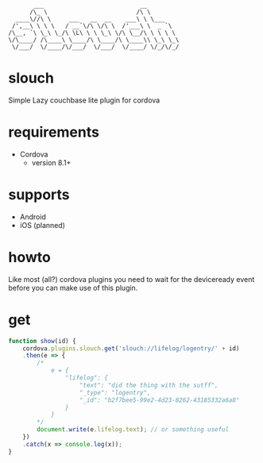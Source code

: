 ```
       ___                           __         
      /\_ \                         /\ \        
  ____\//\ \     ___   __  __    ___\ \ \___    
 /',__\ \ \ \   / __`\/\ \/\ \  /'___\ \  _ `\  
/\__, `\ \_\ \_/\ \L\ \ \ \_\ \/\ \__/\ \ \ \ \ 
\/\____/ /\____\ \____/\ \____/\ \____\\ \_\ \_\
 \/___/  \/____/\/___/  \/___/  \/____/ \/_/\/_/
 ```

 # slouch
 Simple Lazy couchbase lite plugin for cordova

# requirements
* Cordova
  * version 8.1+

# supports
* Android
* iOS (planned)

# howto
Like most (all?) cordova plugins you need to wait for the deviceready event before you can make use of this plugin.

# get 
``` js
function show(id) {
    cordova.plugins.slouch.get('slouch://lifelog/logentry/' + id)
    .then(e => {
        /*
            e = {
                "lifelog": {
                    "text": "did the thing with the sutff",
                    "_type": "logentry", 
                    "_id": "b2f7bee5-99e2-4d23-8262-43185332a6a8"
                }
            }
        */
        document.write(e.lifelog.text); // or something useful
    })
    .catch(x => console.log(x));
}
```
